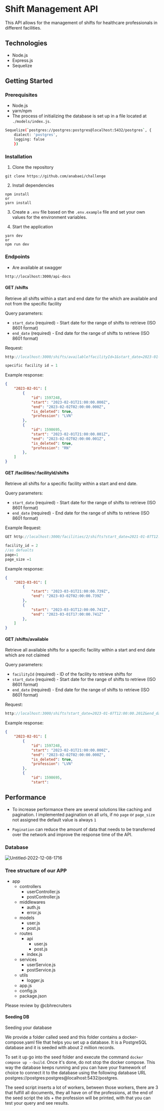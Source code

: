 
# Shift Management API

This API allows for the management of shifts for healthcare professionals in different facilities.

## Technologies

- Node.js
- Express.js
- Sequelize

## Getting Started

### Prerequisites

- Node.js
- yarn/npm
- The process of initializing the database is set up in a file located at `./models/index.js`.
```bash
Sequelize(`postgres://postgres:postgres@localhost:5432/postgres`, {
    dialect: 'postgres', 
    logging: false 
    })
```

### Installation

1. Clone the repository

```
git clone https://github.com/anabaei/challenge
```

2. Install dependencies

```
npm install 
or
yarn install
```

3. Create a `.env` file based on the `.env.example` file and set your own values for the environment variables.

4. Start the application

```
yarn dev  
or 
npm run dev
```

### Endpoints
* Are available at swagger 
```bash
http://localhost:3000/api-docs
```
#### GET /shifts

Retrieve all shifts within a start and end date for the which are available and not from the specific facility

Query parameters:

- `start_date` (required) - Start date for the range of shifts to retrieve (ISO 8601 format)
- `end_date` (required) - End date for the range of shifts to retrieve (ISO 8601 format)

Request:
```javascript
http://localhost:3000/shifts/available?facilityId=1&start_date=2023-01-07&end_date=2023-04-07&page=1&page_size=1

specific facility id = 1
```

Example response:

```json
{
    "2023-02-01": [
        {
            "id": 1597248,
            "start": "2023-02-01T21:00:00.000Z",
            "end": "2023-02-02T02:00:00.000Z",
            "is_deleted": true,
            "profession": "LVN"
        },
        {
            "id": 1598695,
            "start": "2023-02-01T21:00:00.001Z",
            "end": "2023-02-02T02:00:00.001Z",
            "is_deleted": true,
            "profession": "RN"
        },
    ]
}
```

#### GET /facilities/:facilityId/shifts

Retrieve all shifts for a specific facility within a start and end date.

Query parameters:

- `start_date` (required) - Start date for the range of shifts to retrieve (ISO 8601 format)
- `end_date` (required) - End date for the range of shifts to retrieve (ISO 8601 format)

Example Request:
```javascript
GET http://localhost:3000/facilities/2/shifts?start_date=2021-01-07T12:00:00.201Z&end_date=2023-04-07T17:00:00.201Z

facility_id = 2
//as defualts
page=1 
page_size =1
```

Example response:

```json
{
    "2023-03-01": [
        {
            "start": "2023-03-01T21:00:00.739Z",
            "end": "2023-03-02T02:00:00.739Z"
        },
        {
            "start": "2023-03-01T12:00:00.741Z",
            "end": "2023-03-01T17:00:00.741Z"
        },
    ]
}
```

#### GET /shifts/available

Retrieve all available shifts for a specific facility within a start and end date which are not claimed

Query parameters:

- `facilityId` (required) - ID of the facility to retrieve shifts for
- `start_date` (required) - Start date for the range of shifts to retrieve (ISO 8601 format)
- `end_date` (required) - End date for the range of shifts to retrieve (ISO 8601 format)


Request:
```javascript
http://localhost:3000/shifts?start_date=2023-01-07T12:00:00.201Z&end_date=2023-04-07T17:00:00.201Z
```

Example response:

```json
{
    "2023-02-01": [
        {
            "id": 1597248,
            "start": "2023-02-01T21:00:00.000Z",
            "end": "2023-02-02T02:00:00.000Z",
            "is_deleted": true,
            "profession": "LVN"
        },
        {
            "id": 1598695,
            "start":

```

## Performance

* To increase performance there are several solutions like caching and pagination. I implemented pagination on all urls, if no `page` or `page_size` not assigned the default value is always `1`

* `Pagination` can reduce the amount of data that needs to be transferred over the network and improve the response time of the API.


### Database
![Untitled-2022-12-08-1716](https://github.com/Clipboard-recruiting/candidate-sse-take-home-challenge-234/assets/7471619/e74af833-1e93-4647-a105-682dca13a01b)


### Tree structure of our APP 

- app
  - controllers
    - userController.js
    - postController.js
  - middlewares
    - auth.js
    - error.js
  - models
    - user.js
    - post.js
  - routes
    - api
      - user.js
      - post.js
    - index.js
  - services
    - userService.js
    - postService.js
  - utils
    - logger.js
  - app.js
  - config.js
  - package.json

Please review by @cbhrecruiters 


#### Seeding DB 

Seeding your database

We provide a folder called seed and this folder contains a docker-compose.yaml file that helps you set up a database. It is a PostgreSQL database and it is seeded with about 2 million records.

To set it up go into the seed folder and execute the command `docker compose up --build`. Once it's done, do not stop the docker compose. This way the database keeps running and you can have your framework of choice to connect it to the database using the following database URL postgres://postgres:postgres@localhost:5432/postgres.

The seed script inserts a lot of workers, between those workers, there are 3 that fulfill all documents, they all have on of the professions, at the end of the seed script the ids + the profession will be printed, with that you can test your query and see results.